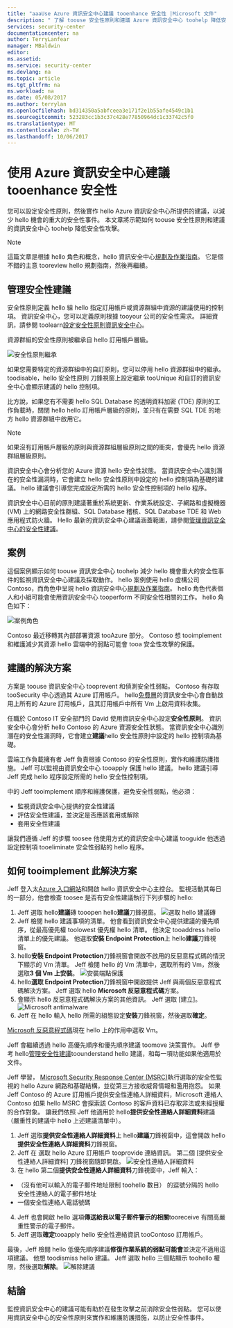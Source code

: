 ```yaml
---
title: "aaaUse Azure 資訊安全中心建議 tooenhance 安全性 |Microsoft 文件"
description: " 了解 toouse 安全性原則和建議 Azure 資訊安全中心 toohelp 降低安全性攻擊。 "
services: security-center
documentationcenter: na
author: TerryLanfear
manager: MBaldwin
editor: 
ms.assetid: 
ms.service: security-center
ms.devlang: na
ms.topic: article
ms.tgt_pltfrm: na
ms.workload: na
ms.date: 05/08/2017
ms.author: terrylan
ms.openlocfilehash: bd314350a5abfceea3e171f2e1b55afe4549c1b1
ms.sourcegitcommit: 523283cc1b3c37c428e77850964dc1c33742c5f0
ms.translationtype: MT
ms.contentlocale: zh-TW
ms.lasthandoff: 10/06/2017
---
```

# <a name="use-azure-security-center-recommendations-tooenhance-security"></a>使用 Azure 資訊安全中心建議 tooenhance 安全性
您可以設定安全性原則，然後實作 hello Azure 資訊安全中心所提供的建議，以減少 hello 機會的重大的安全性事件。 本文章將示範如何 toouse 安全性原則和建議的資訊安全中心 toohelp 降低安全性攻擊。

> [!NOTE]
> 這篇文章是根據 hello 角色和概念，hello 資訊安全中心[規劃及作業指南](security-center-planning-and-operations-guide.md)。 它是個不錯的主意 tooreview hello 規劃指南，然後再繼續。
>
>

## <a name="managing-security-recommendations"></a>管理安全性建議
安全性原則定義 hello 組 hello 指定訂用帳戶或資源群組中資源的建議使用的控制項。 資訊安全中心，您可以定義原則根據 tooyour 公司的安全性需求。 詳細資訊，請參閱 toolearn[設定安全性原則資訊安全中心](security-center-policies.md)。

資源群組的安全性原則被繼承自 hello 訂用帳戶層級。

![安全性原則繼承][1]

如果您需要特定的資源群組中的自訂原則，您可以停用 hello 資源群組中的繼承。 toodisable，hello 安全性原則 刀鋒視窗上設定繼承 tooUnique 和自訂的資訊安全中心會顯示建議的 hello 控制項。

比方說，如果您有不需要 hello SQL Database 的透明資料加密 (TDE) 原則的工作負載時，關閉 hello hello 訂用帳戶層級的原則，並只有在需要 SQL TDE 的地方 hello 資源群組中啟用它。

> [!NOTE]
> 如果沒有訂用帳戶層級的原則與資源群組層級原則之間的衝突，會優先 hello 資源群組層級原則。
>
>

資訊安全中心會分析您的 Azure 資源 hello 安全性狀態。 當資訊安全中心識別潛在的安全性漏洞時，它會建立 hello 安全性原則中設定的 hello 控制項為基礎的建議。 hello 建議會引導您完成設定所需的 hello 安全性控制項的 hello 程序。

資訊安全中心目前的原則建議著重於系統更新、作業系統設定、子網路和虛擬機器 (VM) 上的網路安全性群組、SQL Database 稽核、SQL Database TDE 和 Web 應用程式防火牆。 Hello 最新的資訊安全中心建議涵蓋範圍，請參閱[管理資訊安全中心的安全性建議](security-center-recommendations.md)。

## <a name="scenario"></a>案例
這個案例顯示如何 toouse 資訊安全中心 toohelp 減少 hello 機會重大的安全性事件的監視資訊安全中心建議及採取動作。 hello 案例使用 hello 虛構公司 Contoso，而角色中呈現 hello 資訊安全中心[規劃及作業指南](security-center-planning-and-operations-guide.md#security-roles-and-access-controls)。 hello 角色代表個人和小組可能會使用資訊安全中心 tooperform 不同安全性相關的工作。 hello 角色如下：

![案例角色][2]

Contoso 最近移轉其內部部署資源 tooAzure 部分。 Contoso 想 tooimplement 和維護減少其資源 hello 雲端中的弱點可能會 tooa 安全性攻擊的保護。

## <a name="recommended-solution"></a>建議的解決方案
方案是 toouse 資訊安全中心 tooprevent 和偵測安全性弱點。 Contoso 有存取 tooSecurity 中心透過其 Azure 訂用帳戶。 hello[免費層](security-center-pricing.md)的資訊安全中心會自動啟用上所有的 Azure 訂用帳戶，且其訂用帳戶中所有 Vm 上啟用資料收集。

任職於 Contoso IT 安全部門的 David 使用資訊安全中心設定**安全性原則**。 資訊安全中心會分析 hello Contoso 的 Azure 資源安全性狀態。 當資訊安全中心識別潛在的安全性漏洞時，它會建立**建議**hello 安全性原則中設定的 hello 控制項為基礎。

雲端工作負載擁有者 Jeff 負責根據 Contoso 的安全性原則，實作和維護防護措施。 Jeff 可以監視由資訊安全中心 tooapply 保護 hello 建議。 hello 建議引導 Jeff 完成 hello 程序設定所需的 hello 安全性控制項。

中的 Jeff tooimplement 順序和維護保護，避免安全性弱點，他必須：

- 監視資訊安全中心提供的安全性建議
- 評估安全性建議，並決定是否應該套用或解除
- 套用安全性建議

讓我們遵循 Jeff 的步驟 toosee 他使用方式的資訊安全中心建議 tooguide 他透過設定控制項 tooeliminate 安全性弱點的 hello 程序。

## <a name="how-tooimplement-this-solution"></a>如何 tooimplement 此解決方案
Jeff 登入太[Azure 入口網站](https://azure.microsoft.com/features/azure-portal/)和開啟 hello 資訊安全中心主控台。 監視活動其每日的一部分，他會檢查 toosee 是否有安全性建議執行下列步驟的 hello:

1. Jeff 選取 hello**建議**磚 tooopen hello**建議**刀鋒視窗。
   ![選取 hello 建議磚][3]
2. Jeff 檢閱 hello 建議事項的清單。 他會看到資訊安全中心提供建議的優先順序，從最高優先權 toolowest 優先權 hello 清單。 他決定 tooaddress hello 清單上的優先建議。 他選取**安裝 Endpoint Protection**上 hello**建議**刀鋒視窗。
3. hello**安裝 Endpoint Protection**刀鋒視窗會開啟不啟用的反惡意程式碼的情況下顯示的 Vm 清單。 Jeff 檢閱 hello 的 Vm 清單中，選取所有的 Vm，然後選取**3 個 Vm 上安裝**。
   ![安裝端點保護][4]
4. hello**選取 Endpoint Protection**刀鋒視窗中開啟提供 Jeff 與兩個反惡意程式碼解決方案。 Jeff 選取 hello **Microsoft 反惡意程式碼**方案。
5. 會顯示 hello 反惡意程式碼解決方案的其他資訊。 Jeff 選取 [建立]。
   ![Microsoft antimalware][5]
6. Jeff 在 hello 輸入 hello 所需的組態設定**安裝**刀鋒視窗，然後選取**確定**。

[Microsoft 反惡意程式碼](../security/azure-security-antimalware.md)現在 hello 上的作用中選取 Vm。

Jeff 會繼續透過 hello 高優先順序和優先順序建議 toomove 決策實作。 Jeff 參考 hello[管理安全性建議](security-center-recommendations.md)toounderstand hello 建議，和每一項功能如果他適用於文件。

Jeff 學習， [Microsoft Security Response Center (MSRC)](../security/azure-security-response-center.md)執行選取的安全性監視的 hello Azure 網路和基礎結構，並從第三方接收威脅情報和濫用抱怨。 如果 Jeff Contoso 的 Azure 訂用帳戶提供安全性連絡人詳細資料，Microsoft 連絡人 Contoso 如果 hello MSRC 會探索該 Contoso 的客戶資料已存取非法或未經授權的合作對象。 讓我們依照 Jeff 他適用於 hello**提供安全性連絡人詳細資料**建議 （嚴重性的建議中 hello 上述建議清單中）。

1. Jeff 選取**提供安全性連絡人詳細資料**上 hello**建議**刀鋒視窗中，這會開啟 hello**提供安全性連絡人詳細資料**刀鋒視窗。
2. Jeff 在 選取 hello Azure 訂用帳戶 tooprovide 連絡資訊。 第二個 [提供安全性連絡人詳細資料]  刀鋒視窗隨即開啟。
   ![安全性連絡人詳細資料][6]
3. 在 hello 第二個**提供安全性連絡人詳細資料**刀鋒視窗中，Jeff 輸入：

  - （沒有他可以輸入的電子郵件地址限制 toohello 數目） 的逗號分隔的 hello 安全性連絡人的電子郵件地址
  - 一個安全性連絡人電話號碼

4. Jeff 也會開啟 hello 選項**傳送給我以電子郵件警示的相關**tooreceive 有關高嚴重性警示的電子郵件。
5. Jeff 選取**確定**tooapply hello 安全性連絡資訊 tooContoso 訂用帳戶。

最後，Jeff 檢閱 hello 低優先順序建議**修復作業系統的弱點可能會**並決定不適用這項建議。 他想 toodismiss hello 建議。 Jeff 選取 hello 三個點顯示 toohello 權限，然後選取**解除**。
   ![解除建議][7]

## <a name="conclusion"></a>結論
監控資訊安全中心的建議可能有助於在發生攻擊之前消除安全性弱點。 您可以使用資訊安全中心的安全性原則來實作和維護防護措施，以防止安全性事件。

<!--Image references-->
[1]: ./media/security-center-using-recommendations/security-center-policy-inheritance.png
[2]: ./media/security-center-using-recommendations/scenario-roles.png
[3]: ./media/security-center-using-recommendations/select-recommendations-tile.png
[4]: ./media/security-center-using-recommendations/install-endpoint-protection.png
[5]:./media/security-center-using-recommendations/microsoft-antimalware.png
[6]: ./media/security-center-using-recommendations/provide-security-contact-details.png
[7]: ./media/security-center-using-recommendations/dismiss-recommendation.png
